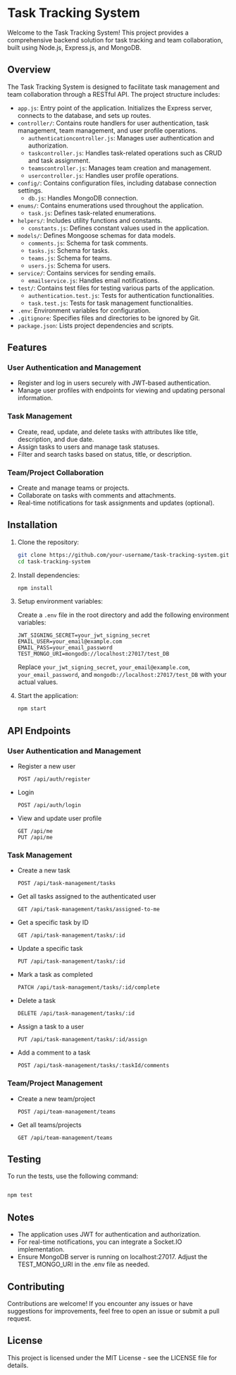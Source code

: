 # Task Tracking System

Welcome to the Task Tracking System! This project provides a comprehensive backend solution for task tracking and team collaboration, built using Node.js, Express.js, and MongoDB.

## Overview

The Task Tracking System is designed to facilitate task management and team collaboration through a RESTful API. The project structure includes:

- `app.js`: Entry point of the application. Initializes the Express server, connects to the database, and sets up routes.
- `controller/`: Contains route handlers for user authentication, task management, team management, and user profile operations.
  - `authenticationcontroller.js`: Manages user authentication and authorization.
  - `taskcontroller.js`: Handles task-related operations such as CRUD and task assignment.
  - `teamscontroller.js`: Manages team creation and management.
  - `usercontroller.js`: Handles user profile operations.
- `config/`: Contains configuration files, including database connection settings.
  - `db.js`: Handles MongoDB connection.
- `enums/`: Contains enumerations used throughout the application.
  - `task.js`: Defines task-related enumerations.
- `helpers/`: Includes utility functions and constants.
  - `constants.js`: Defines constant values used in the application.
- `models/`: Defines Mongoose schemas for data models.
  - `comments.js`: Schema for task comments.
  - `tasks.js`: Schema for tasks.
  - `teams.js`: Schema for teams.
  - `users.js`: Schema for users.
- `service/`: Contains services for sending emails.
  - `emailservice.js`: Handles email notifications.
- `test/`: Contains test files for testing various parts of the application.
  - `authentication.test.js`: Tests for authentication functionalities.
  - `task.test.js`: Tests for task management functionalities.
- `.env`: Environment variables for configuration.
- `.gitignore`: Specifies files and directories to be ignored by Git.
- `package.json`: Lists project dependencies and scripts.

## Features

### User Authentication and Management

- Register and log in users securely with JWT-based authentication.
- Manage user profiles with endpoints for viewing and updating personal information.

### Task Management

- Create, read, update, and delete tasks with attributes like title, description, and due date.
- Assign tasks to users and manage task statuses.
- Filter and search tasks based on status, title, or description.

### Team/Project Collaboration

- Create and manage teams or projects.
- Collaborate on tasks with comments and attachments.
- Real-time notifications for task assignments and updates (optional).

## Installation

1. Clone the repository:

   ```bash
   git clone https://github.com/your-username/task-tracking-system.git
   cd task-tracking-system
   ```

2. Install dependencies:

   ```bash
   npm install
   ```

3. Setup environment variables:

   Create a `.env` file in the root directory and add the following environment variables:

   ```env
   JWT_SIGNING_SECRET=your_jwt_signing_secret
   EMAIL_USER=your_email@example.com
   EMAIL_PASS=your_email_password
   TEST_MONGO_URI=mongodb://localhost:27017/test_DB
   ```

   Replace `your_jwt_signing_secret`, `your_email@example.com`, `your_email_password`, and `mongodb://localhost:27017/test_DB` with your actual values.

4. Start the application:

   ```bash
   npm start
   ```

## API Endpoints

### User Authentication and Management

- Register a new user

  ```
  POST /api/auth/register
  ```

- Login

  ```
  POST /api/auth/login
  ```

- View and update user profile
  ```
  GET /api/me
  PUT /api/me
  ```

### Task Management

- Create a new task

  ```
  POST /api/task-management/tasks
  ```

- Get all tasks assigned to the authenticated user

  ```
  GET /api/task-management/tasks/assigned-to-me
  ```

- Get a specific task by ID

  ```
  GET /api/task-management/tasks/:id
  ```

- Update a specific task

  ```
  PUT /api/task-management/tasks/:id
  ```

- Mark a task as completed

  ```
  PATCH /api/task-management/tasks/:id/complete
  ```

- Delete a task

  ```
  DELETE /api/task-management/tasks/:id
  ```

- Assign a task to a user

  ```
  PUT /api/task-management/tasks/:id/assign
  ```

- Add a comment to a task
  ```
  POST /api/task-management/tasks/:taskId/comments
  ```

### Team/Project Management

- Create a new team/project

  ```
  POST /api/team-management/teams
  ```

- Get all teams/projects
  ```
  GET /api/team-management/teams
  ```

## Testing

To run the tests, use the following command:

```bash

npm test

```

## Notes

- The application uses JWT for authentication and authorization.
- For real-time notifications, you can integrate a Socket.IO implementation.
- Ensure MongoDB server is running on localhost:27017. Adjust the TEST_MONGO_URI in the .env file as needed.

## Contributing

Contributions are welcome! If you encounter any issues or have suggestions for improvements, feel free to open an issue or submit a pull request.

## License

This project is licensed under the MIT License - see the LICENSE file for details.
